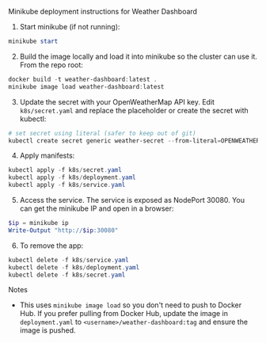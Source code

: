 Minikube deployment instructions for Weather Dashboard

1. Start minikube (if not running):

```powershell
minikube start
```

2. Build the image locally and load it into minikube so the cluster can use it. From the repo root:

```powershell
docker build -t weather-dashboard:latest .
minikube image load weather-dashboard:latest
```

3. Update the secret with your OpenWeatherMap API key. Edit `k8s/secret.yaml` and replace the placeholder or create the secret with kubectl:

```powershell
# set secret using literal (safer to keep out of git)
kubectl create secret generic weather-secret --from-literal=OPENWEATHER_API_KEY=your_api_key_here --dry-run=client -o yaml | kubectl apply -f -
```

4. Apply manifests:

```powershell
kubectl apply -f k8s/secret.yaml
kubectl apply -f k8s/deployment.yaml
kubectl apply -f k8s/service.yaml
```

5. Access the service. The service is exposed as NodePort 30080. You can get the minikube IP and open in a browser:

```powershell
$ip = minikube ip
Write-Output "http://$ip:30080"
```

6. To remove the app:

```powershell
kubectl delete -f k8s/service.yaml
kubectl delete -f k8s/deployment.yaml
kubectl delete -f k8s/secret.yaml
```

Notes
- This uses `minikube image load` so you don't need to push to Docker Hub. If you prefer pulling from Docker Hub, update the image in `deployment.yaml` to `<username>/weather-dashboard:tag` and ensure the image is pushed.